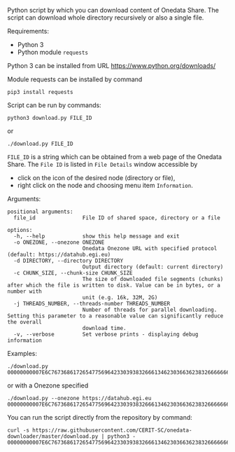 Python script by which you can download content of Onedata Share. The script can download whole directory recursively or also a single file.

Requirements:
- Python 3
- Python module `requests`

Python 3 can be installed from URL
https://www.python.org/downloads/

Module requests can be installed by command

```
pip3 install requests
```

Script can be run by commands:

```
python3 download.py FILE_ID
```

or

```
./download.py FILE_ID
```

`FILE_ID` is a string which can be obtained from a web page of the Onedata Share. The `File ID` is listed in `File Details` window accessible by
- click on the icon of the desired node (directory or file), 
- right click on the node and choosing menu item `Information`.

Arguments:
```
positional arguments:
  file_id               File ID of shared space, directory or a file

options:
  -h, --help            show this help message and exit
  -o ONEZONE, --onezone ONEZONE
                        Onedata Onezone URL with specified protocol (default: https://datahub.egi.eu)
  -d DIRECTORY, --directory DIRECTORY
                        Output directory (default: current directory)
  -c CHUNK_SIZE, --chunk-size CHUNK_SIZE
                        The size of downloaded file segments (chunks) after which the file is written to disk. Value can be in bytes, or a number with
                        unit (e.g. 16k, 32M, 2G)
  -j THREADS_NUMBER, --threads-number THREADS_NUMBER
                        Number of threads for parallel downloading. Setting this parameter to a reasonable value can significantly reduce the overall
                        download time.
  -v, --verbose         Set verbose prints - displaying debug information
```

Examples:
```
./download.py 00000000007E6C76736861726547756964233039383266613462303663623832666666623932633661366363396433636432636837353962233037646231353336326536646363363633393039396136613030383537643738636832366538233134613830313936336235363761656533376665396536633536666434636235636834653138
```

or with a Onezone specified

```
./download.py --onezone https://datahub.egi.eu  00000000007E6C76736861726547756964233039383266613462303663623832666666623932633661366363396433636432636837353962233037646231353336326536646363363633393039396136613030383537643738636832366538233134613830313936336235363761656533376665396536633536666434636235636834653138
```

You can run the script directly from the repository by command:
```
curl -s https://raw.githubusercontent.com/CERIT-SC/onedata-downloader/master/download.py | python3 - 00000000007E6C76736861726547756964233039383266613462303663623832666666623932633661366363396433636432636837353962233037646231353336326536646363363633393039396136613030383537643738636832366538233134613830313936336235363761656533376665396536633536666434636235636834653138
```
